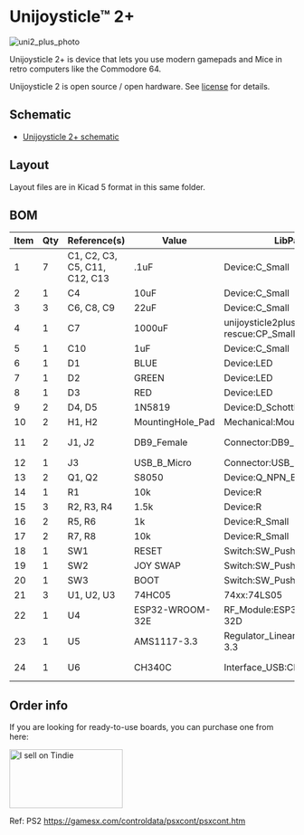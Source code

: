 # Unijoysticle™ 2+

![uni2_plus_photo][uni2_plus_photo]

Unijoysticle 2+ is device that lets you use modern gamepads and Mice in retro computers like the Commodore 64.

Unijoysticle 2 is open source / open hardware. See [license][license] for details.

[uni2_plus_photo]: https://lh3.googleusercontent.com/pw/AM-JKLVeTZLBOCy4GmrG5N-WiRIcqoxLdsVXSN-77reS92gn7xxmZy-JuE_XeXgwSSPaUBYa2qaaw5RvZbzlkHdjDxal2p_WkKIm9RnzD6qeqV_u7j_3sRJOkm35EO5JCXFp_EpLvCTHGNEX6ZOtMyOGrzqLQw=-no

## Schematic

* [Unijoysticle 2+ schematic](../../docs/schematic_unijoysticle2plus.pdf)

## Layout

Layout files are in Kicad 5 format in this same folder.

## BOM


| Item | Qty | Reference(s) | Value | LibPart | Footprint | Datasheet |
| ---- | --- | ------------ | ----- | ------- | --------- | --------- |
|1|7|C1, C2, C3, C5, C11, C12, C13|.1uF|Device:C_Small|Capacitor_SMD:C_0805_2012Metric_Pad1.18x1.45mm_HandSolder|~|
|2|1|C4|10uF|Device:C_Small|Capacitor_SMD:C_0805_2012Metric_Pad1.18x1.45mm_HandSolder|~|
|3|3|C6, C8, C9|22uF|Device:C_Small|Capacitor_SMD:C_0805_2012Metric_Pad1.18x1.45mm_HandSolder|~|
|4|1|C7|1000uF|unijoysticle2plus-rescue:CP_Small-Device|Capacitor_SMD:CP_Elec_10x10||
|5|1|C10|1uF|Device:C_Small|Capacitor_SMD:C_0805_2012Metric_Pad1.18x1.45mm_HandSolder|~|
|6|1|D1|BLUE|Device:LED|LED_SMD:LED_0805_2012Metric_Pad1.15x1.40mm_HandSolder|~|
|7|1|D2|GREEN|Device:LED|LED_SMD:LED_0805_2012Metric_Pad1.15x1.40mm_HandSolder|~|
|8|1|D3|RED|Device:LED|LED_SMD:LED_0805_2012Metric_Pad1.15x1.40mm_HandSolder|~|
|9|2|D4, D5|1N5819|Device:D_Schottky_Small|Diode_SMD:D_SOD-123|~|
|10|2|H1, H2|MountingHole_Pad|Mechanical:MountingHole_Pad|MountingHole:MountingHole_3.2mm_M3_Pad_Via|~|
|11|2|J1, J2|DB9_Female|Connector:DB9_Female|Connector_Dsub:DSUB-9_Female_Horizontal_P2.77x2.54mm_EdgePinOffset9.40mm| ~|
|12|1|J3|USB_B_Micro|Connector:USB_B_Micro|Connector_USB:USB_Micro-B_Amphenol_10118194_Horizontal|~|
|13|2|Q1, Q2|S8050|Device:Q_NPN_BEC|Package_TO_SOT_SMD:SOT-23|~|
|14|1|R1|10k|Device:R|Resistor_SMD:R_0805_2012Metric_Pad1.20x1.40mm_HandSolder|~|
|15|3|R2, R3, R4|1.5k|Device:R|Resistor_SMD:R_0805_2012Metric_Pad1.20x1.40mm_HandSolder|~|
|16|2|R5, R6|1k|Device:R_Small|Resistor_SMD:R_0805_2012Metric_Pad1.20x1.40mm_HandSolder|~|
|17|2|R7, R8|10k|Device:R_Small|Resistor_SMD:R_0805_2012Metric_Pad1.20x1.40mm_HandSolder|~|
|18|1|SW1|RESET|Switch:SW_Push|Button_Switch_THT:SW_Tactile_SPST_Angled_PTS645Vx39-2LFS|~|
|19|1|SW2|JOY SWAP|Switch:SW_Push|Button_Switch_THT:SW_Tactile_SPST_Angled_PTS645Vx39-2LFS|~|
|20|1|SW3|BOOT|Switch:SW_Push|Unijoysticle:SW_Push_1P1T_NO_5.1x5.1mm|~|
|21|3|U1, U2, U3|74HC05|74xx:74LS05|Package_SO:SOIC-14_3.9x8.7mm_P1.27mm|http://www.ti.com/lit/gpn/sn74LS05|
|22|1|U4|ESP32-WROOM-32E|RF_Module:ESP32-WROOM-32D|RF_Module:ESP32-WROOM-32|https://www.espressif.com/sites/default/files/documentation/esp32-wroom-32d_esp32-wroom-32u_datasheet_en.pdf|
|23|1|U5|AMS1117-3.3|Regulator_Linear:AMS1117-3.3|Package_TO_SOT_SMD:SOT-223-3_TabPin2|http://www.advanced-monolithic.com/pdf/ds1117.pdf|
|24|1|U6|CH340C|Interface_USB:CH340C|Package_SO:SOIC-16_3.9x9.9mm_P1.27mm|https://datasheet.lcsc.com/szlcsc/Jiangsu-Qin-Heng-CH340C_C84681.pdf|


## Order info

If you are looking for ready-to-use boards, you can purchase one from here:

<a href="https://www.tindie.com/stores/riq/?ref=offsite_badges&utm_source=sellers_riq&utm_medium=badges&utm_campaign=badge_large"><img src="https://d2ss6ovg47m0r5.cloudfront.net/badges/tindie-larges.png" alt="I sell on Tindie" width="200" height="104"></a>


[license]: ../../LICENSE

Ref:
PS2 https://gamesx.com/controldata/psxcont/psxcont.htm

